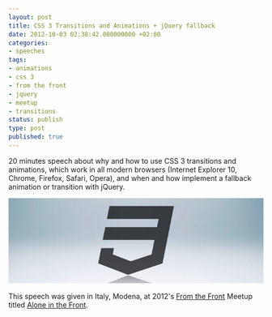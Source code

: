 ```yaml
---
layout: post
title: CSS 3 Transitions and Animations + jQuery fallback
date: 2012-10-03 02:38:42.000000000 +02:00
categories:
- speeches
tags:
- animations
- css 3
- from the front
- jquery
- meetup
- transitions
status: publish
type: post
published: true
---
```

20 minutes speech about why and how to use CSS 3 transitions and animations, which work in all modern browsers (Internet Explorer 10, Chrome, Firefox, Safari, Opera), and when and how implement a fallback animation or transition with jQuery.

![](/assets/post-images/css3-presentation.jpg "css3 presentation")

This speech was given in Italy, Modena, at 2012's [From the Front](http://2012.fromthefront.it) Meetup titled [Alone in the Front](http://blog.intersezione.com/largo-delle-idee/2012/from-the-front-meetup-giovedi-22-marzo-buscape.html).